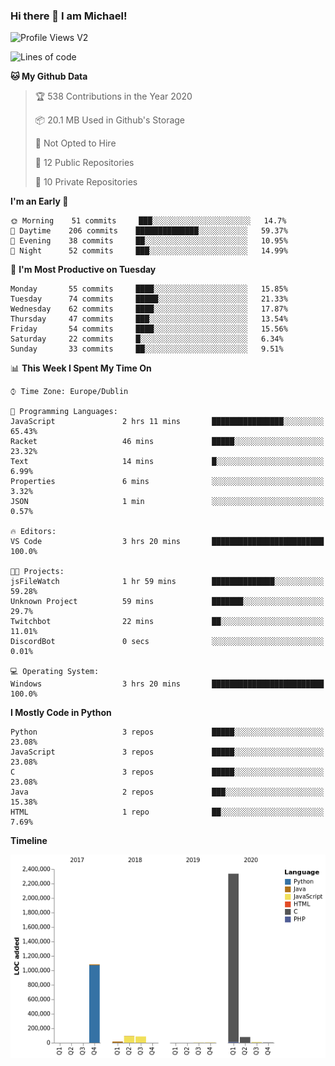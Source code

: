 ### Hi there 👋 I am Michael!

![Profile Views V2](https://komarev.com/ghpvc/?username=AppDevMichael)

<!--START_SECTION:waka-->
![Lines of code](https://img.shields.io/badge/From%20Hello%20World%20I%27ve%20Written-10.3%20million%20lines%20of%20code-blue)

**🐱 My Github Data** 

> 🏆 538 Contributions in the Year 2020
 > 
> 📦 20.1 MB Used in Github's Storage 
 > 
> 🚫 Not Opted to Hire
 > 
> 📜 12 Public Repositories
 > 
> 🔑 10 Private Repositories 

**I'm an Early 🐤** 

```text
🌞 Morning    51 commits     ███░░░░░░░░░░░░░░░░░░░░░░   14.7% 
🌆 Daytime    206 commits    ██████████████░░░░░░░░░░░   59.37% 
🌃 Evening    38 commits     ██░░░░░░░░░░░░░░░░░░░░░░░   10.95% 
🌙 Night      52 commits     ███░░░░░░░░░░░░░░░░░░░░░░   14.99%

```
📅 **I'm Most Productive on Tuesday** 

```text
Monday       55 commits     ████░░░░░░░░░░░░░░░░░░░░░   15.85% 
Tuesday      74 commits     █████░░░░░░░░░░░░░░░░░░░░   21.33% 
Wednesday    62 commits     ████░░░░░░░░░░░░░░░░░░░░░   17.87% 
Thursday     47 commits     ███░░░░░░░░░░░░░░░░░░░░░░   13.54% 
Friday       54 commits     ████░░░░░░░░░░░░░░░░░░░░░   15.56% 
Saturday     22 commits     █░░░░░░░░░░░░░░░░░░░░░░░░   6.34% 
Sunday       33 commits     ██░░░░░░░░░░░░░░░░░░░░░░░   9.51%

```


📊 **This Week I Spent My Time On** 

```text
⌚︎ Time Zone: Europe/Dublin

💬 Programming Languages: 
JavaScript               2 hrs 11 mins       ████████████████░░░░░░░░░   65.43% 
Racket                   46 mins             █████░░░░░░░░░░░░░░░░░░░░   23.32% 
Text                     14 mins             █░░░░░░░░░░░░░░░░░░░░░░░░   6.99% 
Properties               6 mins              ░░░░░░░░░░░░░░░░░░░░░░░░░   3.32% 
JSON                     1 min               ░░░░░░░░░░░░░░░░░░░░░░░░░   0.57%

🔥 Editors: 
VS Code                  3 hrs 20 mins       █████████████████████████   100.0%

🐱‍💻 Projects: 
jsFileWatch              1 hr 59 mins        ██████████████░░░░░░░░░░░   59.28% 
Unknown Project          59 mins             ███████░░░░░░░░░░░░░░░░░░   29.7% 
Twitchbot                22 mins             ██░░░░░░░░░░░░░░░░░░░░░░░   11.01% 
DiscordBot               0 secs              ░░░░░░░░░░░░░░░░░░░░░░░░░   0.01%

💻 Operating System: 
Windows                  3 hrs 20 mins       █████████████████████████   100.0%

```

**I Mostly Code in Python** 

```text
Python                   3 repos             █████░░░░░░░░░░░░░░░░░░░░   23.08% 
JavaScript               3 repos             █████░░░░░░░░░░░░░░░░░░░░   23.08% 
C                        3 repos             █████░░░░░░░░░░░░░░░░░░░░   23.08% 
Java                     2 repos             ███░░░░░░░░░░░░░░░░░░░░░░   15.38% 
HTML                     1 repo              ██░░░░░░░░░░░░░░░░░░░░░░░   7.69%

```


**Timeline**

![Chart not found](https://github.com/AppDevMichael/AppDevMichael/blob/master/charts/bar_graph.png) 


<!--END_SECTION:waka-->

